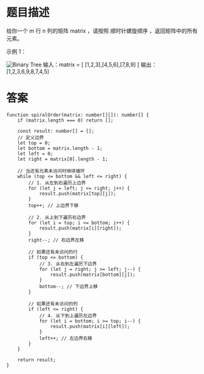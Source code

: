 # 题目描述
给你一个 m 行 n 列的矩阵 matrix ，请按照 顺时针螺旋顺序 ，返回矩阵中的所有元素。

 

示例 1：

![Binary Tree](https://assets.leetcode.com/uploads/2020/11/13/spiral1.jpg)
输入：matrix = [ [1,2,3],[4,5,6],[7,8,9] ]
输出：[1,2,3,6,9,8,7,4,5]

# 答案

```
function spiralOrder(matrix: number[][]): number[] {
    if (matrix.length === 0) return [];
    
    const result: number[] = [];
    // 定义边界
    let top = 0;
    let bottom = matrix.length - 1;
    let left = 0;
    let right = matrix[0].length - 1;
    
    // 当还有元素未访问时继续循环
    while (top <= bottom && left <= right) {
        // 1. 从左到右遍历上边界
        for (let j = left; j <= right; j++) {
            result.push(matrix[top][j]);
        }
        top++; // 上边界下移
        
        // 2. 从上到下遍历右边界
        for (let i = top; i <= bottom; i++) {
            result.push(matrix[i][right]);
        }
        right--; // 右边界左移
        
        // 如果还有未访问的行
        if (top <= bottom) {
            // 3. 从右到左遍历下边界
            for (let j = right; j >= left; j--) {
                result.push(matrix[bottom][j]);
            }
            bottom--; // 下边界上移
        }
        
        // 如果还有未访问的列
        if (left <= right) {
            // 4. 从下到上遍历左边界
            for (let i = bottom; i >= top; i--) {
                result.push(matrix[i][left]);
            }
            left++; // 左边界右移
        }
    }
    
    return result;
}

```